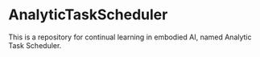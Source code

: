 # AnalyticTaskScheduler
This is a repository for continual learning in embodied AI, named Analytic Task Scheduler.
